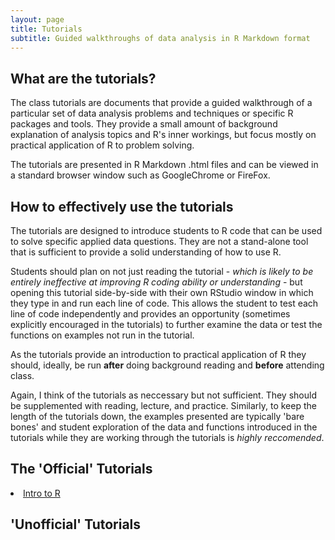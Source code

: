 ```yaml
---
layout: page
title: Tutorials
subtitle: Guided walkthroughs of data analysis in R Markdown format
---
```

## What are the tutorials?

The class tutorials are documents that provide a guided walkthrough of a particular set of data analysis problems and techniques or specific R packages and tools. They provide a small amount of background explanation of analysis topics and R's inner workings, but focus mostly on practical application of R to problem solving. 

The tutorials are presented in R Markdown .html files and can be viewed in a standard browser window such as GoogleChrome or FireFox. 

## How to effectively use the tutorials

The tutorials are designed to introduce students to R code that can be used to solve specific applied data questions. They are not a stand-alone tool that is sufficient to provide a solid understanding of how to use R. 

Students should plan on not just reading the tutorial - *which is likely to be entirely ineffective at improving R coding ability or understanding* - but opening this tutorial side-by-side with their own RStudio window in which they type in and run each line of code. This allows the student to test each line of code independently and provides an opportunity (sometimes explicitly encouraged in the tutorials) to further examine the data or test the functions on examples not run in the tutorial.

As the tutorials provide an introduction to practical application of R they should, ideally, be run **after** doing background reading and **before** attending class.

Again, I think of the tutorials as neccessary but not sufficient. They should be supplemented with reading, lecture, and practice. Similarly, to keep the length of the tutorials down, the examples presented are typically 'bare bones' and student exploration of the data and functions introduced in the tutorials while they are working through the tutorials is *highly reccomended*.


## The 'Official' Tutorials

<li><a href="GEOG-728-Tutorial-1.html">Intro to R</a></li>



## 'Unofficial' Tutorials








